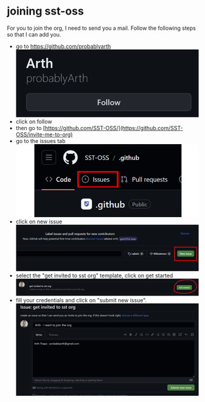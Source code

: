 # joining sst-oss
For you to join the org, I need to send you a mail. Follow the following steps so that I can add you.
- go to https://github.com/probablyarth
![follow probablyarth](./assets/probablyarth.png)
- click on follow
- then go to [https://github.com/SST-OSS/](https://github.com/SST-OSS/invite-me-to-org)
- go to the issues tab
![issues tab](./assets/issues.png)
- click on new issue
![new issue](./assets/newIssue.png)
- select the "get invited to sst org" template, click on get started
![get invited to sst org](./assets/getStarted.png)
- fill your credentials and click on "submit new issue".
![skeleton](./assets/iWannaJoin.png)
